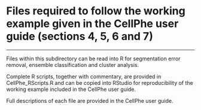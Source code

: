 # Files required to follow the working example given in the CellPhe user guide (sections 4, 5, 6 and 7)
____________________________________________________________________________________________________________________________________________________________________
Files within this subdirectory can be read into R for segmentation error removal, ensemble classification and cluster analysis. 

Complete R scripts, together with commentary, are provided in CellPhe_RScripts.R and can be copied into RStudio for reproducibility of the working example included in the CellPhe user guide.

Full descriptions of each file are provided in the CellPhe user guide.
